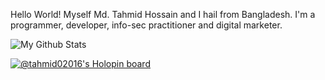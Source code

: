 Hello World! Myself Md. Tahmid Hossain and I hail from Bangladesh. I'm a programmer, developer, info-sec practitioner and digital marketer.

![My Github Stats](https://github-readme-stats.vercel.app/api?username=tahmid02016&show_icons=true&theme=merko)

[![@tahmid02016's Holopin board](https://holopin.io/api/user/board?user=tahmid02016)](https://holopin.io/@tahmid02016)
